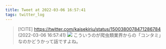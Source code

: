 ```yaml
---
title: Tweet at 2022-03-06 16:57:41
tags: twitter_log
---
```


> [!CITE] https://twitter.com/kaisekiriu/status/1500380078471286784 (2022-03-06 16:57:41)
> ![](https://twitter.com/kaisekiriu/status/1500380078471286784)
> こういうのが爬虫類業界からの「コンタミ」なのかどうかって話ですよね。
